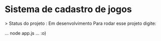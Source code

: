 <h1>Sistema de cadastro de jogos</h1>
> Status do projeto : Em desenvolvimento
Para rodar esse projeto digite:

...
node app.js 
...
:o)